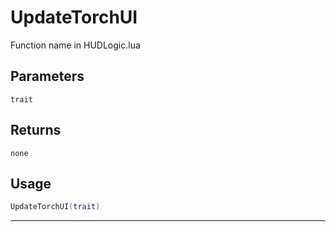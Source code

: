 # UpdateTorchUI
Function name in HUDLogic.lua
## Parameters
`trait`
## Returns
`none`
## Usage
```lua
UpdateTorchUI(trait)
```
---
